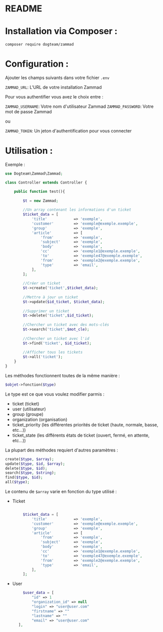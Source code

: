 README
===

Installation via Composer :
===

`composer require dogteam/zammad`


Configuration :
===

Ajouter les champs suivants dans votre fichier `.env`


`ZAMMAD_URL`: L'URL de votre installation Zammad

Pour vous authentifier vous avez le choix entre :

`ZAMMAD_USERNAME`: Votre nom d'utilisateur Zammad
`ZAMMAD_PASSWORD`: Votre mot de passe Zammad

ou

`ZAMMAD_TOKEN`: Un jeton d'authentification pour vous connecter


Utilisation :
===

Exemple :

```php
use Dogteam\Zammad\Zammad;

class Controller extends Controller {

    public function test(){
    
        $t = new Zammad;
        
        //Un array contenant les informations d'un ticket
        $ticket_data = [
            'title'            => 'exemple',
            'customer'         => 'exemple@exemple.exemple',
            'group'            => 'exemple',
            'article'          => [
                'from'         => 'exemple',
                'subject'      => 'exemple',
                'body'         => 'exemple',
                'cc'           => 'exemple1@exemple.exemple',
                'to'           => 'exemple47@exemple.exemple',
                'from'         => 'exemple2@exemple.exemple',
                'type'         => 'email',
            ],
        ];
        
        //Créer un ticket
        $t->create('ticket',$ticket_data);
        
        //Mettre à jour un ticket
        $t->update($id_ticket, $ticket_data);
        
        //Supprimer un ticket
        $t->delete('ticket',$id_ticket);
        
        //Chercher un ticket avec des mots-clés
        $t->search('ticket',$mot_cle);
        
        //Chercher un ticket avec l'id
        $t->find('ticket', $id_ticket);
        
        //Afficher tous les tickets
        $t->all('ticket');
    }
}
```

Les méthodes fonctionnent toutes de la même manière :
```php
$objet->fonction($type)
```
Le type est ce que vous voulez modifier parmis :

*  ticket           (ticket)
*  user             (utilisateur)
*  group            (groupe)
*  organization     (organisation)
*  ticket_priority  (les différentes priorités de ticket (haute, normale, basse, etc...))
*  ticket_state     (les différents états de ticket (ouvert, fermé, en attente, etc...))

La plupart des méthodes requiert d'autres paramètres :
```php
create($type, $array);
update($type, $id, $array);
delete($type, $id);
search($type, $string);
find($type, $id);
all($type);
```

Le contenu de `$array` varie en fonction du type utilisé :

* Ticket
```php

        $ticket_data = [
            'title'            => 'exemple',
            'customer'         => 'exemple@exemple.exemple',
            'group'            => 'exemple',
            'article'          => [
                'from'         => 'exemple',
                'subject'      => 'exemple',
                'body'         => 'exemple',
                'cc'           => 'exemple1@exemple.exemple',
                'to'           => 'exemple47@exemple.exemple',
                'from'         => 'exemple2@exemple.exemple',
                'type'         => 'email',
            ],
        ];
```

* User

```php
        $user_data = [
            "id" => 1
            "organization_id" => null
            "login" => "user@user.com"
            "firstname" => ""
            "lastname" => ""
            "email" => "user@user.com"
      ],
```
